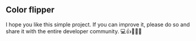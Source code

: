 ## Color flipper
I hope you like this simple project. If you can improve it, please do so and share it with the entire developer community. 💻👍🧑🏻‍💻